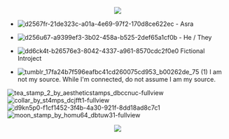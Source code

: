 <p align="center">
  <img src= "https://cdn.discordapp.com/attachments/1171875531004837998/1182385354909683732/276055043-bb301bd9-3cb1-469c-b288-a56ca7ecfece.png?ex=6584812c&is=65720c2c&hm=3e202af44ce439ffe68cbc1e901162accfa090d421f90efa75f17d9f4de79058&"
</p>
  
- ![d2567fr-21de323c-a01a-4e69-97f2-170d8ce622ec](https://github.com/BLOOD-PACT/BLOOD-PACT/assets/148043047/14d00611-8191-474b-9708-0636f6384d11) - Asra

- ![d256u67-a9399ef3-3b02-458a-b525-2def65a1cf0b](https://github.com/BLOOD-PACT/BLOOD-PACT/assets/148043047/01231b96-93df-43c2-8177-be3010d6ea32) - He / They

- ![dd6ck4t-b26576e3-8042-4337-a961-8570cdc2f0e0](https://github.com/BLOOD-PACT/BLOOD-PACT/assets/148043047/3cd266d4-67f7-482e-b4fc-952113b1af30) Fictional Introject

- ![tumblr_17fa24b7f596eafbc41cd260075cd953_b00262de_75 (1)](https://github.com/BLOOD-PACT/BLOOD-PACT/assets/148043047/b67e800f-02dc-4fbb-8283-1ecb10d08e84) I am not my source. While I'm connected, do not assume I am my source.

![tea_stamp_2_by_aestheticstamps_dbccnuc-fullview](https://github.com/BLOOD-PACT/BLOOD-PACT/assets/148043047/397f54ea-a11a-4765-8e2d-5d61619e6e38)![collar_by_st4mps_dcjfft1-fullview](https://github.com/BLOOD-PACT/BLOOD-PACT/assets/148043047/fa7d69cc-cc7a-4f7f-957b-9d24eccb46aa)![d9kn5p0-f1cf1452-3f4b-4a30-921f-8dd18ad8c7c1](https://github.com/BLOOD-PACT/BLOOD-PACT/assets/148043047/3f03288f-79b8-4216-a7ef-bb97bd42b4da)![moon_stamp_by_homu64_dbtuw31-fullview](https://github.com/BLOOD-PACT/BLOOD-PACT/assets/148043047/7d5d3f96-97fb-4339-b627-b5f01927a9c8)

<p align="center">
  <img src= "https://cdn.discordapp.com/attachments/1171875531004837998/1182385354909683732/276055043-bb301bd9-3cb1-469c-b288-a56ca7ecfece.png?ex=6584812c&is=65720c2c&hm=3e202af44ce439ffe68cbc1e901162accfa090d421f90efa75f17d9f4de79058&"
</p>
